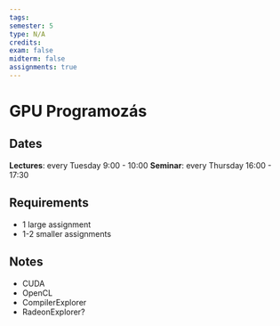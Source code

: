 ```yaml
---
tags: 
semester: 5
type: N/A
credits: 
exam: false
midterm: false
assignments: true 
---
```

# GPU Programozás 
## Dates
**Lectures**: every Tuesday 9:00 - 10:00
**Seminar**: every Thursday 16:00 - 17:30
## Requirements
- 1 large assignment
- 1-2 smaller assignments
## Notes
- CUDA
- OpenCL
- CompilerExplorer
- RadeonExplorer?